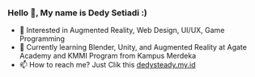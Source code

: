 ### Hello 👋, My name is Dedy Setiadi :)

- 👀 Interested in Augmented Reality, Web Design, UI/UX, Game Programming
- 📖 Currently learning Blender, Unity, and Augmented Reality at Agate Academy and KMMI Program from Kampus Merdeka
- 📫 How to reach me? Just Clik this <a href="https://dedysteady.my.id">dedysteady.my.id</a>
